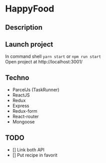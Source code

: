 # HappyFood #

## Description ##

## Launch project ##
In command shell ```yarn start``` or ```npm run start```  
Open project at http://localhost:3001/

## Techno ##
- ParcelJs (TaskRunner)
- ReactJS
- Redux
- Express
- Redux-form
- React-router
- Mongoose

## TODO ##
- [] Link both API
- [] Put recipe in favorit